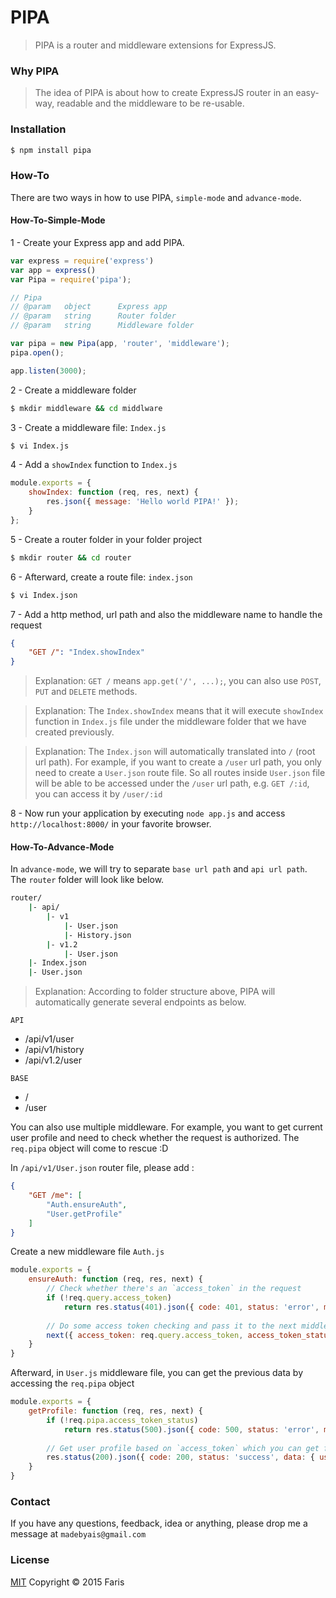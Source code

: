 # PIPA

> PIPA is a router and middleware extensions for ExpressJS.

### Why PIPA

> The idea of PIPA is about how to create ExpressJS router in an easy-way, readable and the middleware to be re-usable.

### Installation

```bash
$ npm install pipa
```

### How-To

There are two ways in how to use PIPA, `simple-mode` and `advance-mode`.
#### How-To-Simple-Mode
1 - Create your Express app and add PIPA.
```js
var express = require('express')
var app = express()
var Pipa = require('pipa');

// Pipa
// @param   object      Express app
// @param   string      Router folder
// @param   string      Middleware folder

var pipa = new Pipa(app, 'router', 'middleware');
pipa.open();

app.listen(3000);
```
2 - Create a middleware folder
```bash
$ mkdir middleware && cd middlware
```
3 - Create a middleware file: `Index.js`
```bash
$ vi Index.js
```
4 - Add a `showIndex` function to `Index.js`
```js
module.exports = {
    showIndex: function (req, res, next) {
        res.json({ message: 'Hello world PIPA!' });
    }
};
```
5 - Create a router folder in your folder project
```bash
$ mkdir router && cd router
```
6 - Afterward, create a route file: `index.json`
```bash
$ vi Index.json
```
7 - Add a http method, url path and also the middleware name to handle the request
```json
{
    "GET /": "Index.showIndex"
}
```
> Explanation:
> `GET /` means `app.get('/', ...);`, you can also use `POST`, `PUT` and `DELETE` methods.

> Explanation:
> The `Index.showIndex` means that it will execute `showIndex` function 
> in `Index.js` file under the middleware folder that we have created previously.

> Explanation:
> The `Index.json` will automatically translated into `/` (root url path). 
> For example, if you want to create a `/user` url path, you only need to create a `User.json` route file. So all routes inside `User.json` file will be able to be accessed under the `/user` url path, e.g. `GET /:id`, you can access it by `/user/:id`

8 - Now run your application by executing `node app.js` and access `http://localhost:8000/` in your favorite browser.

#### How-To-Advance-Mode

In `advance-mode`, we will try to separate `base url path` and `api url path`. The `router` folder will look like below.
```bash
router/
    |- api/
        |- v1
            |- User.json
            |- History.json
        |- v1.2
            |- User.json
    |- Index.json
    |- User.json
```
> Explanation: According to folder structure above, PIPA will automatically generate several endpoints as below.

`API`
- /api/v1/user
- /api/v1/history
- /api/v1.2/user

`BASE`
- /
- /user

You can also use multiple middleware. For example, you want to get current user profile and need to check whether the request is authorized. The `req.pipa` object will come to rescue :D

In `/api/v1/User.json` router file, please add :
```json
{
    "GET /me": [
        "Auth.ensureAuth",
        "User.getProfile"
    ]
}
```
Create a new middleware file `Auth.js`
```js 
module.exports = {
    ensureAuth: function (req, res, next) {
        // Check whether there's an `access_token` in the request
        if (!req.query.access_token) 
            return res.status(401).json({ code: 401, status: 'error', message: 'You are not authorized' });
        
        // Do some access token checking and pass it to the next middleware
        next({ access_token: req.query.access_token, access_token_status: true });
    }
}
```
Afterward, in `User.js` middleware file, you can get the previous data by accessing the `req.pipa` object
```js 
module.exports = {
    getProfile: function (req, res, next) {
        if (!req.pipa.access_token_status)
            return res.status(500).json({ code: 500, status: 'error', message: 'access_token is not valid.' });
            
        // Get user profile based on `access_token` which you can get from `req.pipa.access_token`
        res.status(200).json({ code: 200, status: 'success', data: { user: { `user object` } });
    }
}
```

### Contact

If you have any questions, feedback, idea or anything, please drop me a message at `madebyais@gmail.com`

### License

  [MIT](LICENSE) Copyright © 2015 Faris
